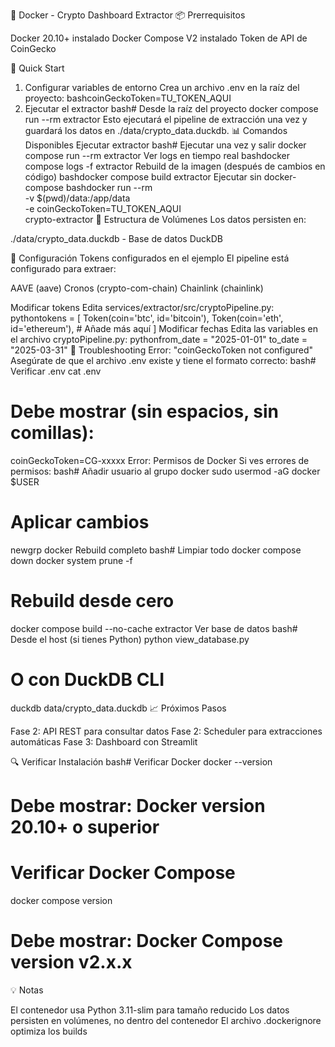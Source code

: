 🐋 Docker - Crypto Dashboard Extractor
📦 Prerrequisitos

Docker 20.10+ instalado
Docker Compose V2 instalado
Token de API de CoinGecko

🚀 Quick Start
1. Configurar variables de entorno
Crea un archivo .env en la raíz del proyecto:
bashcoinGeckoToken=TU_TOKEN_AQUI
2. Ejecutar el extractor
bash# Desde la raíz del proyecto
docker compose run --rm extractor
Esto ejecutará el pipeline de extracción una vez y guardará los datos en ./data/crypto_data.duckdb.
📊 Comandos Disponibles
Ejecutar extractor
bash# Ejecutar una vez y salir
docker compose run --rm extractor
Ver logs en tiempo real
bashdocker compose logs -f extractor
Rebuild de la imagen (después de cambios en código)
bashdocker compose build extractor
Ejecutar sin docker-compose
bashdocker run --rm \
  -v $(pwd)/data:/app/data \
  -e coinGeckoToken=TU_TOKEN_AQUI \
  crypto-extractor
📁 Estructura de Volúmenes
Los datos persisten en:

./data/crypto_data.duckdb - Base de datos DuckDB

🔧 Configuración
Tokens configurados en el ejemplo
El pipeline está configurado para extraer:

AAVE (aave)
Cronos (crypto-com-chain)
Chainlink (chainlink)

Modificar tokens
Edita services/extractor/src/cryptoPipeline.py:
pythontokens = [
    Token(coin='btc', id='bitcoin'),
    Token(coin='eth', id='ethereum'),
    # Añade más aquí
]
Modificar fechas
Edita las variables en el archivo cryptoPipeline.py:
pythonfrom_date = "2025-01-01"
to_date = "2025-03-31"
🐛 Troubleshooting
Error: "coinGeckoToken not configured"
Asegúrate de que el archivo .env existe y tiene el formato correcto:
bash# Verificar .env
cat .env

# Debe mostrar (sin espacios, sin comillas):
coinGeckoToken=CG-xxxxx
Error: Permisos de Docker
Si ves errores de permisos:
bash# Añadir usuario al grupo docker
sudo usermod -aG docker $USER

# Aplicar cambios
newgrp docker
Rebuild completo
bash# Limpiar todo
docker compose down
docker system prune -f

# Rebuild desde cero
docker compose build --no-cache extractor
Ver base de datos
bash# Desde el host (si tienes Python)
python view_database.py

# O con DuckDB CLI
duckdb data/crypto_data.duckdb
📈 Próximos Pasos

Fase 2: API REST para consultar datos
Fase 2: Scheduler para extracciones automáticas
Fase 3: Dashboard con Streamlit

🔍 Verificar Instalación
bash# Verificar Docker
docker --version
# Debe mostrar: Docker version 20.10+ o superior

# Verificar Docker Compose
docker compose version
# Debe mostrar: Docker Compose version v2.x.x
💡 Notas

El contenedor usa Python 3.11-slim para tamaño reducido
Los datos persisten en volúmenes, no dentro del contenedor
El archivo .dockerignore optimiza los builds